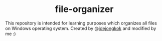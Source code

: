 # <div align="center"> file-organizer </div>

This repository is intended for learning purposes which organizes all files on Windows operating system. Created by @<a href="https://www.youtube.com/idejongkok">idejongkok</a> and modified by me :)

